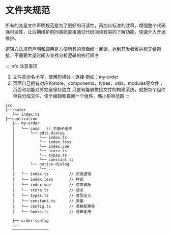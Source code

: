 # 文件夹规范

所有的变量文件声明规范是为了更好的可读性，再加以标准的注释，增强整个代码强可读性，让后期维护的同事能直接通过代码阅读轻易的了解功能，快速介入开发维护。

逻辑方法规范声明和调用是方便所有的页面统一阅读，达到开发者维护能无缝衔接，不需要大量时间去查找分析逻辑的执行顺序

::: info  注意事项
1. 文件夹命名小写，使用短横线 - 连接 例如：my-order
2. 页面自己拥有对应的store，components，types，utils，modules等文件 ，页面和功能对外完全保持独立
只要有能够拼接文件的构建系统，就把每个组件单独分成文件，便于编辑和查阅一个组件，缩小影响范围
:::

```
src
├──router
   └── index.ts
├──application
   ├── my-order
   │   └── comp   // 页面子组件
   │       └── edit-dialog
   │           └── index.ts
   │           └── index.less
   │           └── index.vue
   │           └── store.ts
   │           └── types.ts
   │           └── constant.ts
   │       └── notice-dialog
   │           └── ...
   │   └── index.ts         // 页面逻辑
   │   └── index.less       // 样式
   │   └── index.vue        // 页面模板
   │   └── store.ts         // 请求
   │   └── types.ts         // 类型定义
   │   └── constant.ts      // 常量
   │   └── config.ts        // 表格配置等
   │   └── hooks.ts         // 逻辑复用

   ├── order-config
   ...
   ————————————————
```
